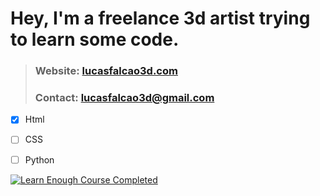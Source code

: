# Hey, I'm a freelance 3d artist trying to learn some code. 

> ### Website: [lucasfalcao3d.com](lucasfalcao3d.com)
> ### Contact: lucasfalcao3d@gmail.com


- [x] Html
- [ ] CSS
- [ ] Python


[![Learn Enough Course Completed](https://www.learnenough.com/certificates/lucasfalcao3d/html-tutorial.svg)](https://www.learnenough.com/certificates/lucasfalcao3d)
